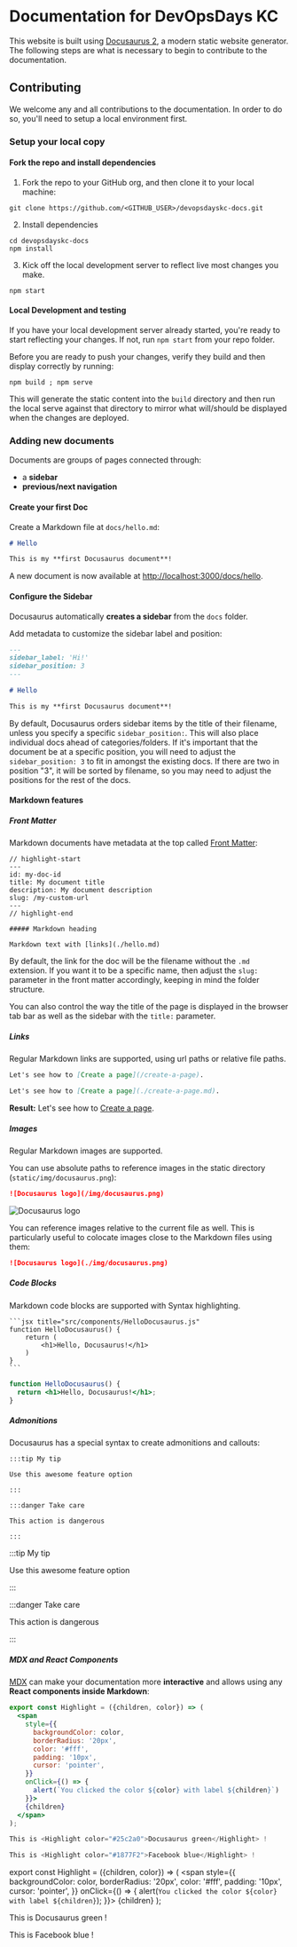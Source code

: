 # Documentation for DevOpsDays KC

This website is built using [Docusaurus 2](https://docusaurus.io/), a modern static website generator. The following steps are what is necessary to begin to contribute to the documentation.

## Contributing

We welcome any and all contributions to the documentation. In order to do so, you'll need to setup a local environment first.

### Setup your local copy

#### Fork the repo and install dependencies

1. Fork the repo to your GitHub org, and then clone it to your local machine:

```
git clone https://github.com/<GITHUB_USER>/devopsdayskc-docs.git
```

2. Install dependencies

```
cd devopsdayskc-docs
npm install
```

3. Kick off the local development server to reflect live most changes you make.

```
npm start
```

#### Local Development and testing

If you have your local development server already started, you're ready to start reflecting your changes. If not, run `npm start` from your repo folder.

Before you are ready to push your changes, verify they build and then display correctly by running:

```
npm build ; npm serve
```

This will generate the static content into the `build` directory and then run the local serve against that directory to mirror what will/should be displayed when the changes are deployed.

### Adding new documents

Documents are groups of pages connected through:

- a **sidebar**
- **previous/next navigation**

#### Create your first Doc

Create a Markdown file at `docs/hello.md`:

```md title="docs/hello.md"
# Hello

This is my **first Docusaurus document**!
```

A new document is now available at [http://localhost:3000/docs/hello](http://localhost:3000/docs/hello).

#### Configure the Sidebar

Docusaurus automatically **creates a sidebar** from the `docs` folder.

Add metadata to customize the sidebar label and position:

```md title="docs/hello.md" {1-4}
---
sidebar_label: 'Hi!'
sidebar_position: 3
---

# Hello

This is my **first Docusaurus document**!
```

By default, Docusaurus orders sidebar items by the title of their filename, unless you specify a specific `sidebar_position:`. This will also place individual docs ahead of categories/folders. If it's important that the document be at a specific position, you will need to adjust the `sidebar_position: 3` to fit in amongst the existing docs. If there are two in position "3", it will be sorted by filename, so you may need to adjust the positions for the rest of the docs. 

#### Markdown features

##### Front Matter

Markdown documents have metadata at the top called [Front Matter](https://jekyllrb.com/docs/front-matter/):

```text title="my-doc.md"
// highlight-start
---
id: my-doc-id
title: My document title
description: My document description
slug: /my-custom-url
---
// highlight-end

##### Markdown heading

Markdown text with [links](./hello.md)
```

By default, the link for the doc will be the filename without the `.md` extension. If you want it to be a specific name, then adjust the `slug:` parameter in the front matter accordingly, keeping in mind the folder structure.

You can also control the way the title of the page is displayed in the browser tab bar as well as the sidebar with the `title:` parameter.

##### Links

Regular Markdown links are supported, using url paths or relative file paths.

```md
Let's see how to [Create a page](/create-a-page).
```

```md
Let's see how to [Create a page](./create-a-page.md).
```

**Result:** Let's see how to [Create a page](./create-a-page.md).

##### Images

Regular Markdown images are supported.

You can use absolute paths to reference images in the static directory (`static/img/docusaurus.png`):

```md
![Docusaurus logo](/img/docusaurus.png)
```

![Docusaurus logo](/img/docusaurus.png)

You can reference images relative to the current file as well. This is particularly useful to colocate images close to the Markdown files using them:

```md
![Docusaurus logo](./img/docusaurus.png)
```

##### Code Blocks

Markdown code blocks are supported with Syntax highlighting.

    ```jsx title="src/components/HelloDocusaurus.js"
    function HelloDocusaurus() {
        return (
            <h1>Hello, Docusaurus!</h1>
        )
    }
    ```

```jsx title="src/components/HelloDocusaurus.js"
function HelloDocusaurus() {
  return <h1>Hello, Docusaurus!</h1>;
}
```

##### Admonitions

Docusaurus has a special syntax to create admonitions and callouts:

    :::tip My tip

    Use this awesome feature option

    :::

    :::danger Take care

    This action is dangerous

    :::

:::tip My tip

Use this awesome feature option

:::

:::danger Take care

This action is dangerous

:::

##### MDX and React Components

[MDX](https://mdxjs.com/) can make your documentation more **interactive** and allows using any **React components inside Markdown**:

```jsx
export const Highlight = ({children, color}) => (
  <span
    style={{
      backgroundColor: color,
      borderRadius: '20px',
      color: '#fff',
      padding: '10px',
      cursor: 'pointer',
    }}
    onClick={() => {
      alert(`You clicked the color ${color} with label ${children}`)
    }}>
    {children}
  </span>
);

This is <Highlight color="#25c2a0">Docusaurus green</Highlight> !

This is <Highlight color="#1877F2">Facebook blue</Highlight> !
```

export const Highlight = ({children, color}) => (
  <span
    style={{
      backgroundColor: color,
      borderRadius: '20px',
      color: '#fff',
      padding: '10px',
      cursor: 'pointer',
    }}
    onClick={() => {
      alert(`You clicked the color ${color} with label ${children}`);
    }}>
    {children}
  </span>
);

This is <Highlight color="#25c2a0">Docusaurus green</Highlight> !

This is <Highlight color="#1877F2">Facebook blue</Highlight> !

